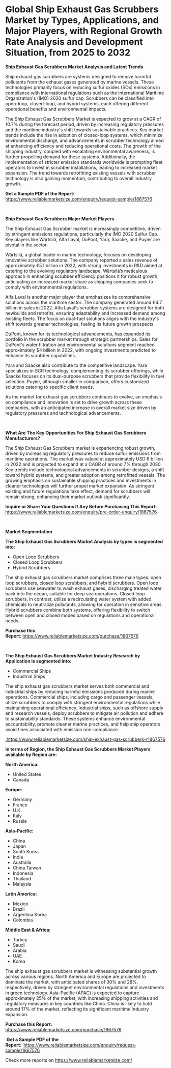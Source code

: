 <p><h1>Global Ship Exhaust Gas Scrubbers Market by Types, Applications, and Major Players, with Regional Growth Rate Analysis and Development Situation, from 2025 to 2032</h1></p><p><strong>Ship Exhaust Gas Scrubbers Market Analysis and Latest Trends</strong></p>
<p><p>Ship exhaust gas scrubbers are systems designed to remove harmful pollutants from the exhaust gases generated by marine vessels. These technologies primarily focus on reducing sulfur oxides (SOx) emissions in compliance with international regulations such as the International Maritime Organization's (IMO) 2020 sulfur cap. Scrubbers can be classified into open-loop, closed-loop, and hybrid systems, each offering different operational benefits and environmental impacts.</p><p>The Ship Exhaust Gas Scrubbers Market is expected to grow at a CAGR of 10.7% during the forecast period, driven by increasing regulatory pressures and the maritime industry's shift towards sustainable practices. Key market trends include the rise in adoption of closed-loop systems, which minimize environmental discharge, and advancements in scrubber technology aimed at enhancing efficiency and reducing operational costs. The growth of the shipping industry, coupled with escalating environmental awareness, is further propelling demand for these systems. Additionally, the implementation of stricter emission standards worldwide is prompting fleet operators to invest in scrubber installations, leading to increased market expansion. The trend towards retrofitting existing vessels with scrubber technology is also gaining momentum, contributing to overall industry growth.</p></p>
<p><strong>Get a Sample PDF of the Report:&nbsp;</strong> <a href="https://www.reliablemarketsize.com/enquiry/request-sample/1867576?utm_campaign=2755&utm_medium=2&utm_source=Github&utm_content=ia&utm_term=28022025&utm_id=ship-exhaust-gas-scrubbers">https://www.reliablemarketsize.com/enquiry/request-sample/1867576</a></p>
<p>&nbsp;</p>
<p><strong>Ship Exhaust Gas Scrubbers Major Market Players</strong></p>
<p><p>The Ship Exhaust Gas Scrubber market is increasingly competitive, driven by stringent emissions regulations, particularly the IMO 2020 Sulfur Cap. Key players like Wärtsilä, Alfa Laval, DuPont, Yara, Saacke, and Puyier are pivotal in the sector.</p><p>Wärtsilä, a global leader in marine technology, focuses on developing innovative scrubber solutions. The company reported a sales revenue of approximately €5.1 billion in 2022, with strong investments in R&D aimed at catering to the evolving regulatory landscape. Wärtsilä’s meticulous approach in enhancing scrubber efficiency positions it for robust growth, anticipating an increased market share as shipping companies seek to comply with environmental regulations.</p><p>Alfa Laval is another major player that emphasizes its comprehensive solutions across the maritime sector. The company generated around €4.7 billion in sales in 2022. Alfa Laval's scrubber systems are designed for both newbuilds and retrofits, ensuring adaptability and increased demand among existing fleets. The focus on dual-fuel solutions aligns with the industry's shift towards greener technologies, fueling its future growth prospects.</p><p>DuPont, known for its technological advancements, has expanded its portfolio in the scrubber market through strategic partnerships. Sales for DuPont's water filtration and environmental solutions segment reached approximately $4 billion in 2022, with ongoing investments predicted to enhance its scrubber capabilities.</p><p>Yara and Saacke also contribute to the competitive landscape. Yara specializes in SCR technology, complementing its scrubber offerings, while Saacke focuses on its dual-purpose scrubbers that provide flexibility in fuel selection. Puyier, although smaller in comparison, offers customized solutions catering to specific client needs.</p><p>As the market for exhaust gas scrubbers continues to evolve, an emphasis on compliance and innovation is set to drive growth across these companies, with an anticipated increase in overall market size driven by regulatory pressures and technological advancements.</p></p>
<p>&nbsp;</p>
<p><strong>What Are The Key Opportunities For Ship Exhaust Gas Scrubbers Manufacturers?</strong></p>
<p><p>The Ship Exhaust Gas Scrubbers market is experiencing robust growth, driven by increasing regulatory pressures to reduce sulfur emissions from maritime operations. The market was valued at approximately USD 6 billion in 2022 and is projected to expand at a CAGR of around 7% through 2030. Key trends include technological advancements in scrubber designs, a shift toward hybrid systems, and greater adoption among retrofitted vessels. The growing emphasis on sustainable shipping practices and investments in cleaner technologies will further propel market expansion. As stringent existing and future regulations take effect, demand for scrubbers will remain strong, enhancing their market outlook significantly.</p></p>
<p><strong>Inquire or Share Your Questions If Any Before Purchasing This Report:</strong> <a href="https://www.reliablemarketsize.com/enquiry/pre-order-enquiry/1867576?utm_campaign=2755&utm_medium=2&utm_source=Github&utm_content=ia&utm_term=28022025&utm_id=ship-exhaust-gas-scrubbers">https://www.reliablemarketsize.com/enquiry/pre-order-enquiry/1867576</a></p>
<p>&nbsp;</p>
<p><strong>Market Segmentation</strong></p>
<p><strong>The Ship Exhaust Gas Scrubbers Market Analysis by types is segmented into:</strong></p>
<p><ul><li>Open Loop Scrubbers</li><li>Closed Loop Scrubbers</li><li>Hybrid Scrubbers</li></ul></p>
<p><p>The ship exhaust gas scrubbers market comprises three main types: open loop scrubbers, closed loop scrubbers, and hybrid scrubbers. Open loop scrubbers use seawater to wash exhaust gases, discharging treated water back into the ocean, suitable for deep sea operations. Closed loop scrubbers, in contrast, utilize a recirculating water system with added chemicals to neutralize pollutants, allowing for operation in sensitive areas. Hybrid scrubbers combine both systems, offering flexibility to switch between open and closed modes based on regulations and operational needs.</p></p>
<p><strong>Purchase this Report:&nbsp;</strong><a href="https://www.reliablemarketsize.com/purchase/1867576?utm_campaign=2755&utm_medium=2&utm_source=Github&utm_content=ia&utm_term=28022025&utm_id=ship-exhaust-gas-scrubbers">https://www.reliablemarketsize.com/purchase/1867576</a></p>
<p>&nbsp;</p>
<p><strong>The Ship Exhaust Gas Scrubbers Market Industry Research by Application is segmented into:</strong></p>
<p><ul><li>Commercial Ships</li><li>Industrial Ships</li></ul></p>
<p><p>The ship exhaust gas scrubbers market serves both commercial and industrial ships by reducing harmful emissions produced during marine operations. Commercial ships, including cargo and passenger vessels, utilize scrubbers to comply with stringent environmental regulations while maintaining operational efficiency. Industrial ships, such as offshore supply and research vessels, deploy scrubbers to mitigate air pollution and adhere to sustainability standards. These systems enhance environmental accountability, promote cleaner marine practices, and help ship operators avoid fines associated with emission non-compliance.</p></p>
<p><a href="https://www.reliablemarketsize.com/ship-exhaust-gas-scrubbers-r1867576?utm_campaign=2755&utm_medium=2&utm_source=Github&utm_content=ia&utm_term=28022025&utm_id=ship-exhaust-gas-scrubbers">&nbsp;https://www.reliablemarketsize.com/ship-exhaust-gas-scrubbers-r1867576</a></p>
<p><strong>In terms of Region, the Ship Exhaust Gas Scrubbers Market Players available by Region are:</strong></p>
<p>
    <p> <strong> North America: </strong>
        <ul>
            <li>United States</li>
            <li>Canada</li>
        </ul>
        </p> 
    <p> <strong> Europe: </strong>
        <ul>
            <li>Germany</li>
            <li>France</li>
            <li>U.K.</li>
            <li>Italy</li>
            <li>Russia</li>
        </ul>
        </p> 
    <p> <strong> Asia-Pacific: </strong>
        <ul>
            <li>China</li>
            <li>Japan</li>
            <li>South Korea</li>
            <li>India</li>
            <li>Australia</li>
            <li>China Taiwan</li>
            <li>Indonesia</li>
            <li>Thailand</li>
            <li>Malaysia</li>
        </ul>
        </p> 
    <p> <strong> Latin America: </strong>
        <ul>
            <li>Mexico</li>
            <li>Brazil</li>
            <li>Argentina Korea</li>
            <li>Colombia</li>
        </ul>
        </p> 
    <p> <strong> Middle East & Africa: </strong>
        <ul>
            <li>Turkey</li>
            <li>Saudi</li>
            <li>Arabia</li>
            <li>UAE</li>
            <li>Korea</li>
        </ul>
    </p>
    </p>
<p><p>The ship exhaust gas scrubbers market is witnessing substantial growth across various regions. North America and Europe are projected to dominate the market, with anticipated shares of 30% and 28%, respectively, driven by stringent environmental regulations and investments in green technology. Asia-Pacific (APAC) is expected to capture approximately 25% of the market, with increasing shipping activities and regulatory measures in key countries like China. China is likely to hold around 17% of the market, reflecting its significant maritime industry expansion.</p></p>
<p><strong>Purchase this Report: </strong><a href="https://www.reliablemarketsize.com/purchase/1867576?utm_campaign=2755&utm_medium=2&utm_source=Github&utm_content=ia&utm_term=28022025&utm_id=ship-exhaust-gas-scrubbers">https://www.reliablemarketsize.com/purchase/1867576</a></p>
<p>&nbsp;<strong>Get a Sample PDF of the Report:&nbsp;&nbsp;</strong><a href="https://www.reliablemarketsize.com/enquiry/request-sample/1867576?utm_campaign=2755&utm_medium=2&utm_source=Github&utm_content=ia&utm_term=28022025&utm_id=ship-exhaust-gas-scrubbers">https://www.reliablemarketsize.com/enquiry/request-sample/1867576</a></p>
<p><strong></strong></p>
<p>Check more reports on <a href="https://www.reliablemarketsize.com/?utm_campaign=2755&utm_medium=2&utm_source=Github&utm_content=ia&utm_term=28022025&utm_id=ship-exhaust-gas-scrubbers">https://www.reliablemarketsize.com/</a></p>
